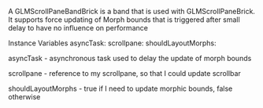A GLMScrollPaneBandBrick is a band that is used with GLMScrollPaneBrick. It supports force updating of Morph bounds that is triggered after small delay to have no influence on performance

Instance Variables
	asyncTask:		<GLMAsyncTask>
	scrollpane:		<GLMScrollPaneBrick>
	shouldLayoutMorphs:		<Boolean>

asyncTask
	- asynchronous task used to delay the update of morph bounds

scrollpane
	- reference to my scrollpane, so that I could update scrollbar

shouldLayoutMorphs
	- true if I need to update morphic bounds, false otherwise
